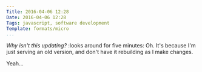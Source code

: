 ```yaml
---
Title: 2016-04-06 12:28
Date: 2016-04-06 12:28
Tags: javascript, software development
Template: formats/micro
...
```


_Why isn't this updating?_ :looks around for five minutes: Oh. It's because I'm just serving an old version, and don't have it rebuilding as I make changes.

Yeah...
